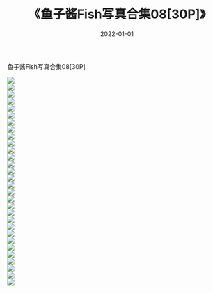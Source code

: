 ﻿---
layout: post
title:  《鱼子酱Fish写真合集08[30P]》
date:   2022-01-01
img: http://img.660000.xyz/Sharelink/性感/2021/鱼子酱Fish写真合集08[30P]/000.jpg
categories: [美女, 清纯, 唯美]
---

鱼子酱Fish写真合集08[30P]

  ![](http://img.660000.xyz/Sharelink/性感/2021/鱼子酱Fish写真合集08[30P]/001.jpg) <br> ![](http://img.660000.xyz/Sharelink/性感/2021/鱼子酱Fish写真合集08[30P]/002.jpg) <br> ![](http://img.660000.xyz/Sharelink/性感/2021/鱼子酱Fish写真合集08[30P]/003.jpg) <br> ![](http://img.660000.xyz/Sharelink/性感/2021/鱼子酱Fish写真合集08[30P]/004.jpg) <br> ![](http://img.660000.xyz/Sharelink/性感/2021/鱼子酱Fish写真合集08[30P]/005.jpg) <br> ![](http://img.660000.xyz/Sharelink/性感/2021/鱼子酱Fish写真合集08[30P]/006.jpg) <br> ![](http://img.660000.xyz/Sharelink/性感/2021/鱼子酱Fish写真合集08[30P]/007.jpg) <br> ![](http://img.660000.xyz/Sharelink/性感/2021/鱼子酱Fish写真合集08[30P]/008.jpg) <br> ![](http://img.660000.xyz/Sharelink/性感/2021/鱼子酱Fish写真合集08[30P]/009.jpg) <br> ![](http://img.660000.xyz/Sharelink/性感/2021/鱼子酱Fish写真合集08[30P]/010.jpg) <br> ![](http://img.660000.xyz/Sharelink/性感/2021/鱼子酱Fish写真合集08[30P]/011.jpg) <br> ![](http://img.660000.xyz/Sharelink/性感/2021/鱼子酱Fish写真合集08[30P]/012.jpg) <br> ![](http://img.660000.xyz/Sharelink/性感/2021/鱼子酱Fish写真合集08[30P]/013.jpg) <br> ![](http://img.660000.xyz/Sharelink/性感/2021/鱼子酱Fish写真合集08[30P]/014.jpg) <br> ![](http://img.660000.xyz/Sharelink/性感/2021/鱼子酱Fish写真合集08[30P]/015.jpg) <br> ![](http://img.660000.xyz/Sharelink/性感/2021/鱼子酱Fish写真合集08[30P]/016.jpg) <br> ![](http://img.660000.xyz/Sharelink/性感/2021/鱼子酱Fish写真合集08[30P]/017.jpg) <br> ![](http://img.660000.xyz/Sharelink/性感/2021/鱼子酱Fish写真合集08[30P]/018.jpg) <br> ![](http://img.660000.xyz/Sharelink/性感/2021/鱼子酱Fish写真合集08[30P]/019.jpg) <br> ![](http://img.660000.xyz/Sharelink/性感/2021/鱼子酱Fish写真合集08[30P]/020.jpg) <br> ![](http://img.660000.xyz/Sharelink/性感/2021/鱼子酱Fish写真合集08[30P]/021.jpg) <br> ![](http://img.660000.xyz/Sharelink/性感/2021/鱼子酱Fish写真合集08[30P]/022.jpg) <br> ![](http://img.660000.xyz/Sharelink/性感/2021/鱼子酱Fish写真合集08[30P]/023.jpg) <br> ![](http://img.660000.xyz/Sharelink/性感/2021/鱼子酱Fish写真合集08[30P]/024.jpg) <br> ![](http://img.660000.xyz/Sharelink/性感/2021/鱼子酱Fish写真合集08[30P]/025.jpg) <br> ![](http://img.660000.xyz/Sharelink/性感/2021/鱼子酱Fish写真合集08[30P]/026.jpg) <br> ![](http://img.660000.xyz/Sharelink/性感/2021/鱼子酱Fish写真合集08[30P]/027.jpg) <br> ![](http://img.660000.xyz/Sharelink/性感/2021/鱼子酱Fish写真合集08[30P]/028.jpg) <br> ![](http://img.660000.xyz/Sharelink/性感/2021/鱼子酱Fish写真合集08[30P]/029.jpg) <br> ![](http://img.660000.xyz/Sharelink/性感/2021/鱼子酱Fish写真合集08[30P]/030.jpg) <br>